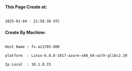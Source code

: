 
   
#### This Page Create at:

```bash

2025-01-04 - 21:58:38 UTC

```

#### Create By Machine:

```bash

Host Name : fv-az1705-808

platform  : Linux-6.8.0-1017-azure-x86_64-with-glibc2.39

Ip Local  : 10.1.0.15

```

